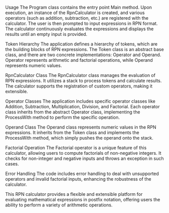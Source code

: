 Usage
The Program class contains the entry point Main method. Upon execution, an instance of the RpnCalculator is created, and various operators (such as addition, subtraction, etc.) are registered with the calculator. The user is then prompted to input expressions in RPN format. The calculator continuously evaluates the expressions and displays the results until an empty input is provided.

Token Hierarchy
The application defines a hierarchy of tokens, which are the building blocks of RPN expressions. The Token class is an abstract base class, and there are two concrete implementations: Operator and Operand. Operator represents arithmetic and factorial operations, while Operand represents numeric values.

RpnCalculator Class
The RpnCalculator class manages the evaluation of RPN expressions. It utilizes a stack to process tokens and calculate results. The calculator supports the registration of custom operators, making it extensible.

Operator Classes
The application includes specific operator classes like Addition, Subtraction, Multiplication, Division, and Factorial. Each operator class inherits from the abstract Operator class, implementing the ProcessWith method to perform the specific operation.

Operand Class
The Operand class represents numeric values in the RPN expressions. It inherits from the Token class and implements the ProcessWith method, which simply pushes the operand onto the stack.

Factorial Operation
The Factorial operator is a unique feature of this calculator, allowing users to compute factorials of non-negative integers. It checks for non-integer and negative inputs and throws an exception in such cases.

Error Handling
The code includes error handling to deal with unsupported operators and invalid factorial inputs, enhancing the robustness of the calculator.

This RPN calculator provides a flexible and extensible platform for evaluating mathematical expressions in postfix notation, offering users the ability to perform a variety of arithmetic operations.
